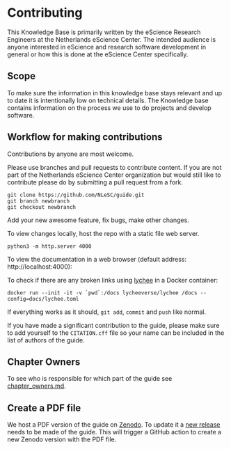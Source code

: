 # Contributing

This Knowledge Base is primarily written by the eScience Research Engineers at the Netherlands eScience Center. The intended audience is anyone interested in eScience and research software development in general or how this is done at the eScience Center specifically.

## Scope

To make sure the information in this knowledge base stays relevant and  up to date it is intentionally low on technical details. The Knowledge base contains information on the process we use to do projects and develop software.

## Workflow for making contributions

Contributions by anyone are most welcome.

Please use branches and pull requests to contribute content. If you are not part of the Netherlands eScience Center organization but would still like to contribute please do by submitting a pull request from a fork.

```shell
git clone https://github.com/NLeSC/guide.git
git branch newbranch
git checkout newbranch
```

Add your new awesome feature, fix bugs, make other changes.

To view changes locally, host the repo with a static file web server.

```shell
python3 -m http.server 4000
```

To view the documentation in a web browser (default address: http://localhost:4000):

To check if there are any broken links using [lychee](https://github.com/lycheeverse/lychee) in a Docker container:

```shell
docker run --init -it -v `pwd`:/docs lycheeverse/lychee /docs --config=docs/lychee.toml
```

If everything works as it should, ``git add``, ``commit`` and ``push`` like normal.

If you have made a significant contribution to the guide, please make sure to add yourself to the `CITATION.cff` file so your name can be included in the list of authors of the guide.

## Chapter Owners

To see who is responsible for which part of the guide see [chapter_owners.md](chapter_owners.md).

## Create a PDF file

We host a PDF version of the guide on [Zenodo](https://doi.org/10.5281/zenodo.4020565).
To update it a [new release](https://github.com/NLeSC/guide/releases) needs to be made of the guide. This will trigger a GitHub action to create a new Zenodo version with the PDF file.
